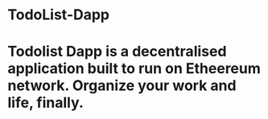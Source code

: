 # TodoList-Dapp

#  Todolist Dapp is a decentralised application built to run on Etheereum network. Organize your work and life, finally.
